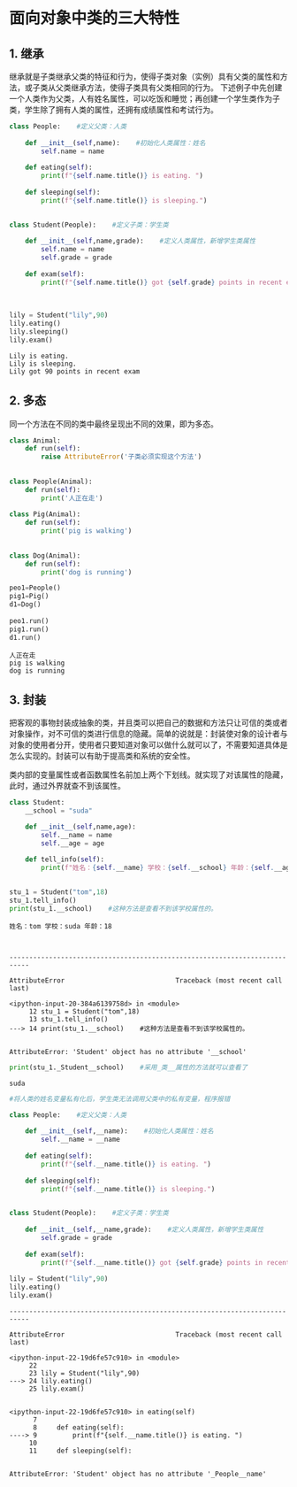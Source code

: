 # 面向对象中类的三大特性


## 1. 继承
继承就是子类继承父类的特征和行为，使得子类对象（实例）具有父类的属性和方法，或子类从父类继承方法，使得子类具有父类相同的行为。
下述例子中先创建一个人类作为父类，人有姓名属性，可以吃饭和睡觉；再创建一个学生类作为子类，学生除了拥有人类的属性，还拥有成绩属性和考试行为。


```python
class People:    #定义父类：人类
    
    def __init__(self,name):    #初始化人类属性：姓名
        self.name = name
        
    def eating(self):
        print(f"{self.name.title()} is eating. ")
        
    def sleeping(self):
        print(f"{self.name.title()} is sleeping.")
        

class Student(People):    #定义子类：学生类
    
    def __init__(self,name,grade):    #定义人类属性，新增学生类属性
        self.name = name
        self.grade = grade
        
    def exam(self):
        print(f"{self.name.title()} got {self.grade} points in recent exam")
        
        
        
lily = Student("lily",90)
lily.eating()
lily.sleeping()
lily.exam()
```

    Lily is eating. 
    Lily is sleeping.
    Lily got 90 points in recent exam
    

## 2. 多态
同一个方法在不同的类中最终呈现出不同的效果，即为多态。


```python
class Animal:
    def run(self):
        raise AttributeError('子类必须实现这个方法')
 
 
class People(Animal):
    def run(self):
        print('人正在走')
 
class Pig(Animal):
    def run(self):
        print('pig is walking')
 
 
class Dog(Animal):
    def run(self):
        print('dog is running')

peo1=People()
pig1=Pig()
d1=Dog()
 
peo1.run()
pig1.run()
d1.run()
```

    人正在走
    pig is walking
    dog is running
    

## 3. 封装
把客观的事物封装成抽象的类，并且类可以把自己的数据和方法只让可信的类或者对象操作，对不可信的类进行信息的隐藏。简单的说就是：封装使对象的设计者与对象的使用者分开，使用者只要知道对象可以做什么就可以了，不需要知道具体是怎么实现的。封装可以有助于提高类和系统的安全性。

类内部的变量属性或者函数属性名前加上两个下划线。就实现了对该属性的隐藏，此时，通过外界就查不到该属性。


```python
class Student:
    __school = "suda"

    def __init__(self,name,age):
        self.__name = name
        self.__age = age

    def tell_info(self):
        print(f"姓名：{self.__name} 学校：{self.__school} 年龄：{self.__age}")
        
        
stu_1 = Student("tom",18)
stu_1.tell_info()
print(stu_1.__school)    #这种方法是查看不到该学校属性的。
```

    姓名：tom 学校：suda 年龄：18
    


    ---------------------------------------------------------------------------

    AttributeError                            Traceback (most recent call last)

    <ipython-input-20-384a6139758d> in <module>
         12 stu_1 = Student("tom",18)
         13 stu_1.tell_info()
    ---> 14 print(stu_1.__school)    #这种方法是查看不到该学校属性的。
    

    AttributeError: 'Student' object has no attribute '__school'



```python
print(stu_1._Student__school)    #采用_类__属性的方法就可以查看了
```

    suda
    


```python
#将人类的姓名变量私有化后，学生类无法调用父类中的私有变量，程序报错

class People:    #定义父类：人类
    
    def __init__(self,__name):    #初始化人类属性：姓名
        self.__name = __name
        
    def eating(self):
        print(f"{self.__name.title()} is eating. ")
        
    def sleeping(self):
        print(f"{self.__name.title()} is sleeping.")
        

class Student(People):    #定义子类：学生类
    
    def __init__(self,__name,grade):    #定义人类属性，新增学生类属性
        self.grade = grade
        
    def exam(self):
        print(f"{self.__name.title()} got {self.grade} points in recent exam")
        
lily = Student("lily",90)
lily.eating()
lily.exam()
```


    ---------------------------------------------------------------------------

    AttributeError                            Traceback (most recent call last)

    <ipython-input-22-19d6fe57c910> in <module>
         22 
         23 lily = Student("lily",90)
    ---> 24 lily.eating()
         25 lily.exam()
    

    <ipython-input-22-19d6fe57c910> in eating(self)
          7 
          8     def eating(self):
    ----> 9         print(f"{self.__name.title()} is eating. ")
         10 
         11     def sleeping(self):
    

    AttributeError: 'Student' object has no attribute '_People__name'

